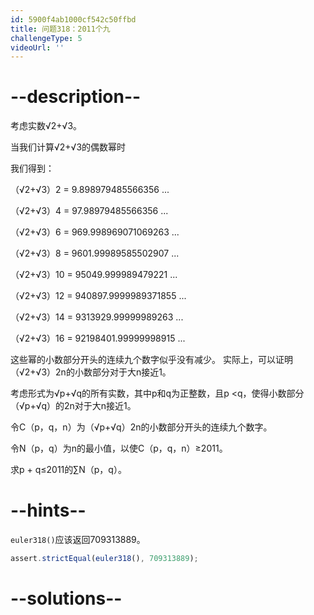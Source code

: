 ```yaml
---
id: 5900f4ab1000cf542c50ffbd
title: 问题318：2011个九
challengeType: 5
videoUrl: ''
---
```


# --description--

考虑实数√2+√3。

当我们计算√2+√3的偶数幂时

我们得到：

（√2+√3）2 = 9.898979485566356 ...

（√2+√3）4 = 97.98979485566356 ...

（√2+√3）6 = 969.998969071069263 ...

（√2+√3）8 = 9601.99989585502907 ...

（√2+√3）10 = 95049.999989479221 ...

（√2+√3）12 = 940897.9999989371855 ...

（√2+√3）14 = 9313929.99999989263 ...

（√2+√3）16 = 92198401.99999998915 ...

这些幂的小数部分开头的连续九个数字似乎没有减少。 实际上，可以证明（√2+√3）2n的小数部分对于大n接近1。

考虑形式为√p+√q的所有实数，其中p和q为正整数，且p &lt;q，使得小数部分 （√p+√q）的2n对于大n接近1。

令C（p，q，n）为（√p+√q）2n的小数部分开头的连续九个数字。

令N（p，q）为n的最小值，以使C（p，q，n）≥2011。

求p + q≤2011的∑N（p，q）。

# --hints--

`euler318()`应该返回709313889。

```js
assert.strictEqual(euler318(), 709313889);
```

# --solutions--

